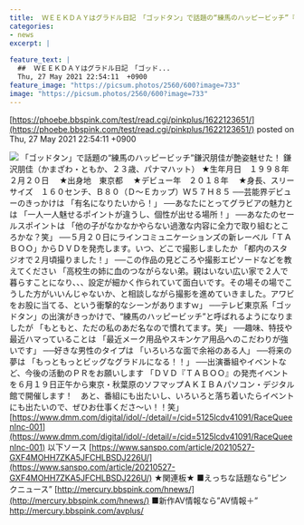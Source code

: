 ```yaml
---
title:  ＷＥＥＫＤＡＹはグラドル日記　「ゴッドタン」で話題の“練馬のハッピービッチ”『鎌沢朋佳』が艶姿魅せた！ 	
categories:
- news
excerpt: |
  
feature_text: |
  ##  ＷＥＥＫＤＡＹはグラドル日記　「ゴッド...
  Thu, 27 May 2021 22:54:11  +0900
feature_image: "https://picsum.photos/2560/600?image=733"
image: "https://picsum.photos/2560/600?image=733"
---
```


[https://phoebe.bbspink.com/test/read.cgi/pinkplus/1622123651/](https://phoebe.bbspink.com/test/read.cgi/pinkplus/1622123651/)
posted on Thu, 27 May 2021 22:54:11  +0900

<!--more-->

![](https://sanspo-sanspo-prod.cdn.arcpublishing.com/resizer/iwqrAZQq6mti0BBKuI-XT4jLZ6s=/0x730/smart/cloudfront-ap-northeast-1.images.arcpublishing.com/sankei/646KLJMVCVIMFHQGJJW3UVN55M.jpg) 「ゴッドタン」で話題の“練馬のハッピービッチ”鎌沢朋佳が艶姿魅せた！ 鎌沢朋佳（かまざわ・ともか、２３歳、パナマハット） ★生年月日　１９９８年２月２０日　 ★出身地　東京都　 ★デビュー年　２０１８年　 ★身長、スリーサイズ　１６０センチ、Ｂ８０（Ｄ〜Ｅカップ）Ｗ５７Ｈ８５ ──芸能界デビューのきっかけは 「有名になりたいから！」 ──あなたにとってグラビアの魅力とは 「一人一人魅せるポイントが違うし、個性が出せる場所！」 ──あなたのセールスポイントは 「他の子がなかなかやらない過激な内容に全力で取り組むところかな？笑」 ──５月２０日にラインコミュニケーションズの新レーベル「ＴＡＢＯＯ」からＤＶＤを発売します。いつ、どこで撮影しましたか 「都内のスタジオで２月頃撮りました！」 ──この作品の見どころや撮影エピソードなどを教えてください 「高校生の姉に血のつながらない弟。親はいない広い家で２人で暮らすことになり、、、設定が細かく作られていて面白いです。その場その場でこうした方がいいんじゃないか、と相談しながら撮影を進めていきました。アワビをお股に当てる、という衝撃的なシーンがありますｗ」 ──テレビ東京系「ゴッドタン」の出演がきっかけで、“練馬のハッピービッチ”と呼ばれるようになりましたが 「もともと、ただの私のあだ名なので慣れてます。笑」 ──趣味、特技や最近ハマっていることは 「最近メーク用品やスキンケア用品へのこだわりが強いです」 ──好きな男性のタイプは 「いろいろな面で余裕のある人」 ──将来の夢は 「もっともっとビッグなグラドルになる！！」 ──出演番組やイベントなど、今後の活動のＰＲをお願いします 「ＤＶＤ『ＴＡＢＯＯ』の発売イベントを６月１９日正午から東京・秋葉原のソフマップＡＫＩＢＡパソコン・デジタル館で開催します！　あと、番組にも出たいし、いろいろと落ち着いたらイベントにも出たいので、ぜひお仕事くださ〜い！！笑」 [https://www.dmm.com/digital/idol/-/detail/=/cid=5125lcdv41091/RaceQueenInc-001](https://www.dmm.com/digital/idol/-/detail/=/cid=5125lcdv41091/RaceQueenInc-001) 以下ソース [https://www.sanspo.com/article/20210527-GXF4MOHH7ZKA5JFCHLBSDJ226U/](https://www.sanspo.com/article/20210527-GXF4MOHH7ZKA5JFCHLBSDJ226U/) ★関連板★ ■えっちな話題なら”ピンクニュース” [http://mercury.bbspink.com/hnews/](http://mercury.bbspink.com/hnews/) ■新作AV情報なら”AV情報＋” http://mercury.bbspink.com/avplus/

